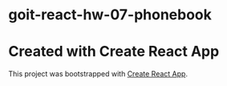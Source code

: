 # goit-react-hw-07-phonebook

# Created with Create React App

This project was bootstrapped with
[Create React App](https://github.com/facebook/create-react-app).

